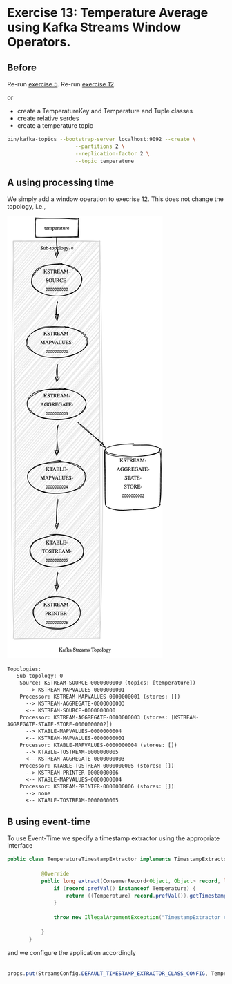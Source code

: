 # Exercise 13: Temperature Average using Kafka Streams Window Operators.

## Before

Re-run [exercise 5](../../kafka/advanced/exercise5/Readme.md).
Re-run [exercise 12](../../kstreams/exercise12/Readme.md).

or

- create a TemperatureKey and Temperature and Tuple classes
- create relative serdes
- create a temperature topic

```bash
bin/kafka-topics --bootstrap-server localhost:9092 --create \
                      --partitions 2 \
                      --replication-factor 2 \
                      --topic temperature
```

## A using processing time

We simply add a window operation to execrise 12.
This does not change the topology, i.e.,

![topology](topology.png)
```
Topologies:
   Sub-topology: 0
    Source: KSTREAM-SOURCE-0000000000 (topics: [temperature])
      --> KSTREAM-MAPVALUES-0000000001
    Processor: KSTREAM-MAPVALUES-0000000001 (stores: [])
      --> KSTREAM-AGGREGATE-0000000003
      <-- KSTREAM-SOURCE-0000000000
    Processor: KSTREAM-AGGREGATE-0000000003 (stores: [KSTREAM-AGGREGATE-STATE-STORE-0000000002])
      --> KTABLE-MAPVALUES-0000000004
      <-- KSTREAM-MAPVALUES-0000000001
    Processor: KTABLE-MAPVALUES-0000000004 (stores: [])
      --> KTABLE-TOSTREAM-0000000005
      <-- KSTREAM-AGGREGATE-0000000003
    Processor: KTABLE-TOSTREAM-0000000005 (stores: [])
      --> KSTREAM-PRINTER-0000000006
      <-- KTABLE-MAPVALUES-0000000004
    Processor: KSTREAM-PRINTER-0000000006 (stores: [])
      --> none
      <-- KTABLE-TOSTREAM-0000000005
```

## B using event-time

To use Event-Time we specify a timestamp extractor using 
the appropriate interface

```java
public class TemperatureTimestampExtractor implements TimestampExtractor {
       
           @Override
           public long extract(ConsumerRecord<Object, Object> record, long partitionTime) {
               if (record.prefVal() instanceof Temperature) {
                   return ((Temperature) record.prefVal()).getTimestamp();
               }
       
               throw new IllegalArgumentException("TimestampExtractor cannot recognize the record prefVal " + record.prefVal());
       
           }
       }
```

and we configure the application accordingly

```java

props.put(StreamsConfig.DEFAULT_TIMESTAMP_EXTRACTOR_CLASS_CONFIG, TemperatureTimestampExtractor.class);

```